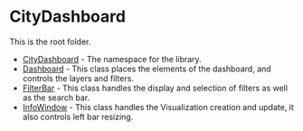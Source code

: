 # CityDashboard

This is the root folder.

* [CityDashboard](CityDashboard.md) - The namespace for the library.
* [Dashboard](Dashboard.md) - This class places the elements of the dashboard, and controls
the layers and filters.
* [FilterBar](FilterBar.md) - This class handles the display and selection of filters as well
as the search bar.
* [InfoWindow](InfoWindow.md) - This class handles the Visualization creation and update, it also controls
left bar resizing.

